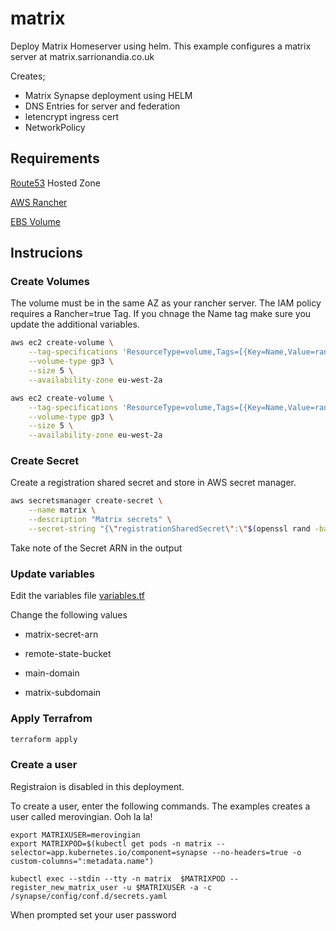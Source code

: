 # matrix

Deploy Matrix Homeserver using helm. This example configures a matrix server at matrix.sarrionandia.co.uk

Creates;

 - Matrix Synapse deployment using HELM
 - DNS Entries for server and federation
 - letencrypt ingress cert
 - NetworkPolicy


## Requirements

[Route53](https://aws.amazon.com/route53/) Hosted Zone

[AWS Rancher](https://github.com/martinsarrionandia/aws-rancher)

[EBS Volume](https://docs.aws.amazon.com/cli/latest/reference/ec2/create-volume.html)

## Instrucions

### Create Volumes

The volume must be in the same AZ as your rancher server. The IAM policy requires a Rancher=true Tag. If you chnage the Name tag make sure you update the additional variables.

```bash
aws ec2 create-volume \
    --tag-specifications 'ResourceType=volume,Tags=[{Key=Name,Value=rancher-matrix},{Key=Rancher,Value=True}]' \
    --volume-type gp3 \
    --size 5 \
    --availability-zone eu-west-2a

aws ec2 create-volume \
    --tag-specifications 'ResourceType=volume,Tags=[{Key=Name,Value=rancher-matrix-postgresql},{Key=Rancher,Value=True}]' \
    --volume-type gp3 \
    --size 5 \
    --availability-zone eu-west-2a
```

### Create Secret

Create a registration shared secret and store in AWS secret manager.

```bash
aws secretsmanager create-secret \
    --name matrix \
    --description "Matrix secrets" \
    --secret-string "{\"registrationSharedSecret\":\"$(openssl rand -base64 24)\"}"
```

Take note of the Secret ARN in the output

### Update variables

Edit the variables file [variables.tf](variables.tf)

Change the following values

- matrix-secret-arn

- remote-state-bucket

- main-domain

- matrix-subdomain

### Apply Terrafrom

```bash
terraform apply
```

### Create a user

Registraion is disabled in this deployment.

To create a user, enter the following commands. The examples creates a user called merovingian. Ooh la la!

```
export MATRIXUSER=merovingian
export MATRIXPOD=$(kubectl get pods -n matrix --selector=app.kubernetes.io/component=synapse --no-headers=true -o custom-columns=":metadata.name")

kubectl exec --stdin --tty -n matrix  $MATRIXPOD -- register_new_matrix_user -u $MATRIXUSER -a -c /synapse/config/conf.d/secrets.yaml
```

When prompted set your user password


